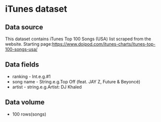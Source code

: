 iTunes dataset
====

Data source
-------
This dataset contains iTunes Top 100 Songs (USA) list scraped from the website.
Starting page:https://www.doipod.com/itunes-charts/itunes-top-100-songs-usa/

Data fields
--
* ranking - Int.e.g.#1
* song name - String.e.g.Top Off (feat. JAY Z, Future & Beyoncé)
* artist - string.e.g.Artist: DJ Khaled

Data volume
-----------
* 100 rows(songs)
